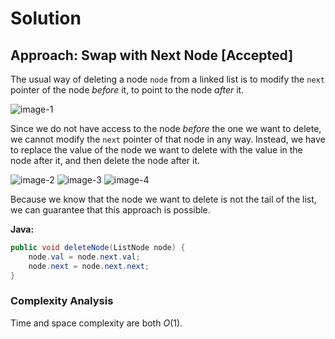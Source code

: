 # Solution

## Approach: Swap with Next Node [Accepted]

The usual way of deleting a node `node` from a linked list is to modify the `next` pointer of the node *before* it, to point to the node *after* it.

![image-1](images/image2.png)

Since we do not have access to the node *before* the one we want to delete, we cannot modify the `next` pointer of that node in any way. Instead, we have to replace the value of the node we want to delete with the value in the node after it, and then delete the node after it.

![image-2](images/image3.png)
![image-3](images/image4.png)
![image-4](images/image5.png)

Because we know that the node we want to delete is not the tail of the list, we can guarantee that this approach is possible.

**Java:**

```java
public void deleteNode(ListNode node) {
    node.val = node.next.val;
    node.next = node.next.next;
}
```

### Complexity Analysis

Time and space complexity are both $O(1)$.
